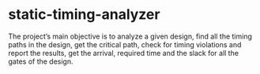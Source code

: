 # static-timing-analyzer
The project’s main objective is to analyze a given design, find all the timing paths in the design, get the critical path, check for timing violations and report the results, get the arrival, required time and the slack for all the gates of the design.



